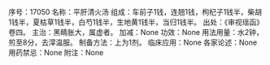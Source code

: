 序号：17050
名称：平肝清火汤
组成：车前子1钱，连翘1钱，枸杞子1钱半，柴胡1钱半，夏枯草1钱半，白芍1钱半，生地黄1钱半，当归1钱半。
出处：《审视瑶函》卷四。
主治：黑睛胀大，属虚者。
加减：None
功效：None
用法用量：水2钟，煎至8分，去滓温服。
制备方法：上为1剂。
临床应用：None
各家论述：None
用药禁忌：None
附注：None
